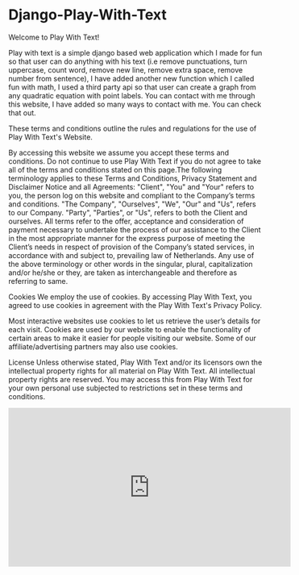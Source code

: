 # Django-Play-With-Text

Welcome to Play With Text!

Play with text is a simple django based web application which I made for fun so that user can do anything with his text (i.e remove punctuations, turn uppercase, count word, remove new line, remove extra space, remove number from sentence), I have added another new function
which I called fun with math, I used a third party api so that user can create a graph from any quadratic equation with point labels. 
You can contact with me through this website, I have added so many ways to contact with me. You can check that out. 

These terms and conditions outline the rules and regulations for the use of Play With Text's Website.

By accessing this website we assume you accept these terms and conditions. Do not continue to use Play With Text if you do not agree to take all of the terms and 
conditions stated on this page.The following terminology applies to these Terms and Conditions, Privacy Statement and Disclaimer Notice and all Agreements: "Client",
"You" and "Your" refers to you, the person log on this website and compliant to the Company’s terms and conditions. "The Company", "Ourselves", "We", "Our" and "Us",
refers to our Company. "Party", "Parties", or "Us", refers to both the Client and ourselves. All terms refer to the offer, acceptance and consideration of payment 
necessary to undertake the process of our assistance to the Client in the most appropriate manner for the express purpose of meeting the Client’s needs in respect of
provision of the Company’s stated services, in accordance with and subject to, prevailing law of Netherlands. Any use of the above terminology or other words in the 
singular, plural, capitalization and/or he/she or they, are taken as interchangeable and therefore as referring to same.

Cookies
We employ the use of cookies. By accessing Play With Text, you agreed to use cookies in agreement with the Play With Text's Privacy Policy.

Most interactive websites use cookies to let us retrieve the user’s details for each visit. Cookies are used by our website to enable the functionality of certain areas 
to make it easier for people visiting our website. Some of our affiliate/advertising partners may also use cookies.

License
Unless otherwise stated, Play With Text and/or its licensors own the intellectual property rights for all material on Play With Text. All intellectual property 
rights are reserved. You may access this from Play With Text for your own personal use subjected to restrictions set in these terms and conditions.

<p align="center">
  <kbd>
<iframe width='560' height='315' src='https://outklip.com/embed/-MaNoNTX8Dkm8fXQC2D5' frameborder='0' allow='accelerometer; autoplay; encrypted-media; gyroscope; picture-in-picture' scrolling='no' allowfullscreen > </iframe>
  </kbd>
</p>
